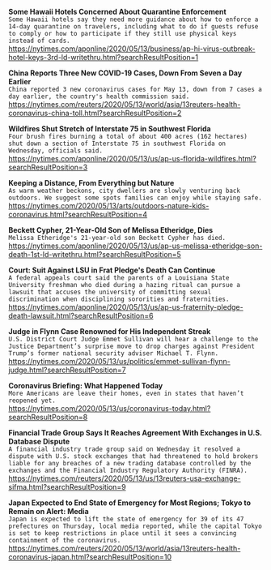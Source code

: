 **Some Hawaii Hotels Concerned About Quarantine Enforcement**\
`Some Hawaii hotels say they need more guidance about how to enforce a 14-day quarantine on travelers, including what to do if guests refuse to comply or how to participate if they still use physical keys instead of cards. `\
https://nytimes.com/aponline/2020/05/13/business/ap-hi-virus-outbreak-hotel-keys-3rd-ld-writethru.html?searchResultPosition=1

**China Reports Three New COVID-19 Cases, Down From Seven a Day Earlier**\
`China reported 3 new coronavirus cases for May 13, down from 7 cases a day earlier, the country's health commission said.`\
https://nytimes.com/reuters/2020/05/13/world/asia/13reuters-health-coronavirus-china-toll.html?searchResultPosition=2

**Wildfires Shut Stretch of Interstate 75 in Southwest Florida**\
`Four brush fires burning a total of about 400 acres (162 hectares) shut down a section of Interstate 75 in southwest Florida on Wednesday, officials said.`\
https://nytimes.com/aponline/2020/05/13/us/ap-us-florida-wildfires.html?searchResultPosition=3

**Keeping a Distance, From Everything but Nature**\
`As warm weather beckons, city dwellers are slowly venturing back outdoors. We suggest some spots families can enjoy while staying safe.`\
https://nytimes.com/2020/05/13/arts/outdoors-nature-kids-coronavirus.html?searchResultPosition=4

**Beckett Cypher, 21-Year-Old Son of Melissa Etheridge, Dies**\
`Melissa Etheridge's 21-year-old son Beckett Cypher has died. `\
https://nytimes.com/aponline/2020/05/13/us/ap-us-melissa-etheridge-son-death-1st-ld-writethru.html?searchResultPosition=5

**Court: Suit Against LSU in Frat Pledge's Death Can Continue**\
`A federal appeals court said the parents of a Louisiana State University freshman who died during a hazing ritual can pursue a lawsuit that accuses the university of committing sexual discrimination when disciplining sororities and fraternities.`\
https://nytimes.com/aponline/2020/05/13/us/ap-us-fraternity-pledge-death-lawsuit.html?searchResultPosition=6

**Judge in Flynn Case Renowned for His Independent Streak**\
`U.S. District Court Judge Emmet Sullivan will hear a challenge to the Justice Department’s surprise move to drop charges against President Trump’s former national security adviser Michael T. Flynn.`\
https://nytimes.com/2020/05/13/us/politics/emmet-sullivan-flynn-judge.html?searchResultPosition=7

**Coronavirus Briefing: What Happened Today**\
`More Americans are leave their homes, even in states that haven’t reopened yet.`\
https://nytimes.com/2020/05/13/us/coronavirus-today.html?searchResultPosition=8

**Financial Trade Group Says It Reaches Agreement With Exchanges in U.S. Database Dispute**\
`A financial industry trade group said on Wednesday it resolved a dispute with U.S. stock exchanges that had threatened to hold brokers liable for any breaches of a new trading database controlled by the exchanges and the Financial Industry Regulatory Authority (FINRA).`\
https://nytimes.com/reuters/2020/05/13/us/13reuters-usa-exchange-sifma.html?searchResultPosition=9

**Japan Expected to End State of Emergency for Most Regions; Tokyo to Remain on Alert: Media**\
`Japan is expected to lift the state of emergency for 39 of its 47 prefectures on Thursday, local media reported, while the capital Tokyo is set to keep restrictions in place until it sees a convincing containment of the coronavirus.`\
https://nytimes.com/reuters/2020/05/13/world/asia/13reuters-health-coronavirus-japan.html?searchResultPosition=10

